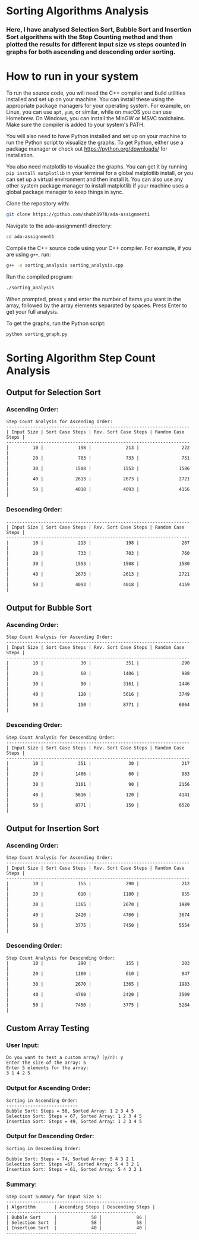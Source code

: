 # Sorting Algorithms Analysis

### Here, I have analysed Selection Sort, Bubble Sort and Insertion Sort algorithms with the Step Counting method and then plotted the results for different input size vs steps counted in graphs for both ascending and descending order sorting.

# How to run in your system

To run the source code, you will need the C++ compiler and build utilities installed and set up on your machine. You can install these using the appropriate package managers for your operating system. For example, on Linux, you can use `apt`, `yum`, or similar, while on macOS you can use Homebrew. On Windows, you can install the MinGW or MSVC toolchains. Make sure the compiler is added to your system's PATH.

You will also need to have Python installed and set up on your machine to run the Python script to visualize the graphs. To get Python, either use a package manager or check out https://python.org/downloads/ for installation.

You also need matplotlib to visualize the graphs. You can get it by running `pip install matplotlib` in your terminal for a global matplotlib install, or you can set up a virtual environment and then install it. You can also use any other system package manager to install matplotlib if your machine uses a global package manager to keep things in sync.

Clone the repository with:

```bash
git clone https://github.com/shubh1978/ada-assignment1
```

Navigate to the ada-assignment1 directory:

```bash
cd ada-assignment1
```

Compile the C++ source code using your C++ compiler. For example, if you are using `g++`, run:

```bash
g++ -o sorting_analysis sorting_analysis.cpp
```

Run the compiled program:

```bash
./sorting_analysis
```

When prompted, press `y` and enter the number of items you want in the array, followed by the array elements separated by spaces. Press Enter to get your full analysis.

To get the graphs, run the Python script:

```bash
python sorting_graph.py
```

# Sorting Algorithm Step Count Analysis

## Output for Selection Sort

### Ascending Order:

```
Step Count Analysis for Ascending Order:
---------------------------------------------------------------------
| Input Size | Sort Case Steps | Rev. Sort Case Steps | Random Case Steps |
---------------------------------------------------------------------
|         10 |             198 |             213 |                222 |
|         20 |             703 |             733 |                751 |
|         30 |            1508 |            1553 |               1586 |
|         40 |            2613 |            2673 |               2721 |
|         50 |            4018 |            4093 |               4156 |
```



### Descending Order:

```
---------------------------------------------------------------------
| Input Size | Sort Case Steps | Rev. Sort Case Steps | Random Case Steps |
---------------------------------------------------------------------
|         10 |             213 |             198 |                207 |
|         20 |             733 |             703 |                760 |
|         30 |            1553 |            1508 |               1580 |
|         40 |            2673 |            2613 |               2721 |
|         50 |            4093 |            4018 |               4159 |
```



## Output for Bubble Sort

### Ascending Order:

```
Step Count Analysis for Ascending Order:
---------------------------------------------------------------------
| Input Size | Sort Case Steps | Rev. Sort Case Steps | Random Case Steps |
---------------------------------------------------------------------
|         10 |              30 |             351 |                290 |
|         20 |              60 |            1406 |                988 |
|         30 |              90 |            3161 |               2446 |
|         40 |             120 |            5616 |               3749 |
|         50 |             150 |            8771 |               6064 |
```



### Descending Order:

```
Step Count Analysis for Descending Order:
---------------------------------------------------------------------
| Input Size | Sort Case Steps | Rev. Sort Case Steps | Random Case Steps |
---------------------------------------------------------------------
|         10 |             351 |              30 |                217 |
|         20 |            1406 |              60 |                983 |
|         30 |            3161 |              90 |               2156 |
|         40 |            5616 |             120 |               4141 |
|         50 |            8771 |             150 |               6520 |
```



## Output for Insertion Sort

### Ascending Order:

```
Step Count Analysis for Ascending Order:
---------------------------------------------------------------------
| Input Size | Sort Case Steps | Rev. Sort Case Steps | Random Case Steps |
---------------------------------------------------------------------
|         10 |             155 |             290 |                212 |
|         20 |             610 |            1180 |                955 |
|         30 |            1365 |            2670 |               1989 |
|         40 |            2420 |            4760 |               3674 |
|         50 |            3775 |            7450 |               5554 |
```



### Descending Order:

```
Step Count Analysis for Descending Order:
|         10 |             290 |             155 |                203 |
|         20 |            1180 |             610 |                847 |
|         30 |            2670 |            1365 |               1983 |
|         40 |            4760 |            2420 |               3509 |
|         50 |            7450 |            3775 |               5284 |
```



## Custom Array Testing

### User Input:

```
Do you want to test a custom array? (y/n): y
Enter the size of the array: 5
Enter 5 elements for the array:
3 1 4 2 5
```

### Output for Ascending Order:

```
Sorting in Ascending Order:
---------------------------
Bubble Sort: Steps = 50, Sorted Array: 1 2 3 4 5
Selection Sort: Steps = 67, Sorted Array: 1 2 3 4 5
Insertion Sort: Steps = 49, Sorted Array: 1 2 3 4 5
```

### Output for Descending Order:

```
Sorting in Descending Order:
----------------------------
Bubble Sort: Steps = 74, Sorted Array: 5 4 3 2 1
Selection Sort: Steps =67, Sorted Array: 5 4 3 2 1
Insertion Sort: Steps = 61, Sorted Array: 5 4 3 2 1
```

### Summary:

```
Step Count Summary for Input Size 5:
-------------------------------------------------
| Algorithm       | Ascending Steps | Descending Steps |
-------------------------------------------------
| Bubble Sort     |             50 |             86 |
| Selection Sort  |             58 |             58 |
| Insertion Sort  |             40 |             40 |
-------------------------------------------------
```

